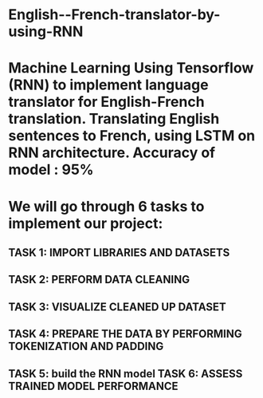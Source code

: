 # English--French-translator-by-using-RNN

# Machine Learning Using Tensorflow (RNN) to implement language translator for English-French translation. Translating English sentences to French, using LSTM on RNN architecture. Accuracy of model : 95%

# We will go through 6 tasks to implement our project:

## TASK 1: IMPORT LIBRARIES AND DATASETS 

## TASK 2: PERFORM DATA CLEANING

## TASK 3: VISUALIZE CLEANED UP DATASET

## TASK 4: PREPARE THE DATA BY PERFORMING TOKENIZATION AND PADDING

## TASK 5: build the RNN model  TASK 6: ASSESS TRAINED MODEL PERFORMANCE
